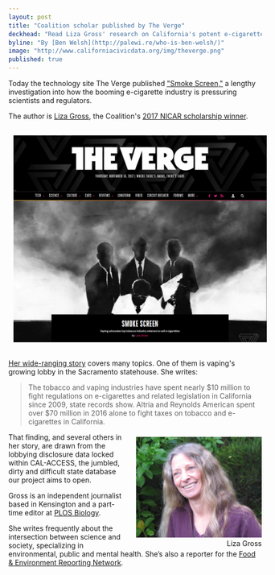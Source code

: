 ```yaml
---
layout: post
title: "Coalition scholar published by The Verge"
deckhead: "Read Liza Gross' research on California's potent e-cigarette lobby"
byline: "By [Ben Welsh](http://palewi.re/who-is-ben-welsh/)"
image: "http://www.californiacivicdata.org/img/theverge.png"
published: true
---
```


Today the technology site The Verge published ["Smoke Screen,"](https://www.theverge.com/2017/11/16/16658358/vape-lobby-vaping-health-risks-nicotine-big-tobacco-marketing) a lengthy investigation into how the booming e-cigarette industry is pressuring scientists and regulators.

The author is [Liza Gross](http://www.lizagross.com/), the Coalition's [2017 NICAR scholarship winner](https://www.californiacivicdata.org/2017/01/30/liza-gross-nicar/).

<figure style="width: 100%; margin: 20px 0; padding:0;">
    <a href="https://www.theverge.com/2017/11/16/16658358/vape-lobby-vaping-health-risks-nicotine-big-tobacco-marketing">
        <img src="/img/theverge.png" style="padding: 10px" title="The Verge" alt="The Verge">
    </a>
</figure>

[Her wide-ranging story](https://www.theverge.com/2017/11/16/16658358/vape-lobby-vaping-health-risks-nicotine-big-tobacco-marketing) covers many topics. One of them is vaping's growing lobby in the Sacramento statehouse. She writes:

> The tobacco and vaping industries have spent nearly $10 million to fight regulations on e-cigarettes and related legislation in California since 2009, state records show. Altria and Reynolds American spent over $70 million in 2016
alone to fight taxes on tobacco and e-cigarettes in California.

<figure style="margin: 8px 0 0 15px; float:right;">
    <img alt="Liza Gross" title="Liza Gross" src="/img/liza-gross.jpg" height="200">
    <figcaption style="text-align:right;">Liza Gross</figcaption>
</figure>

That finding, and several others in her story, are drawn from the lobbying disclosure data locked within CAL-ACCESS, the jumbled, dirty and difficult state database our project aims to open.

Gross is an independent journalist based in Kensington and a part-time editor at [PLOS Biology](http://journals.plos.org/plosbiology/).

She writes frequently about the intersection between science and society, specializing in environmental, public and mental health. She’s also a reporter for the [Food & Environment Reporting Network](https://thefern.org/).
